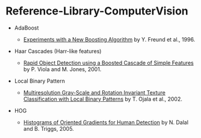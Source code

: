 # Reference-Library-ComputerVision

- AdaBoost
  - [Experiments with a New Boosting Algorithm](http://www.cis.upenn.edu/~mkearns/teaching/COLT/boostingexperiments.pdf) by Y. Freund et al., 1996.
  
- Haar Cascades (Harr-like features)
  - [Rapid Object Detection using a Boosted Cascade of Simple Features](https://www.cs.cmu.edu/~efros/courses/LBMV07/Papers/viola-cvpr-01.pdf) by P. Viola and M. Jones, 2001.

- Local Binary Pattern
  - [Multiresolution Gray-Scale and Rotation Invariant Texture Classification with Local Binary Patterns](http://www.mediateam.oulu.fi/publications/pdf/94.p) by T. Ojala et al., 2002.

- HOG
  - [Histograms of Oriented Gradients for Human Detection](https://lear.inrialpes.fr/people/triggs/pubs/Dalal-cvpr05.pdf) by N. Dalal and B. Triggs, 2005.
